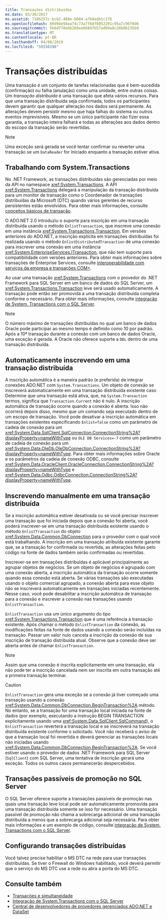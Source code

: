 ```yaml
---
title: Transações distribuídas
ms.date: 03/30/2017
ms.assetid: 718b257c-bcb2-408e-b004-a7b0adb1c176
ms.openlocfilehash: 89d94e94ea74c73a7f68f6052291c95a7c96f0d6
ms.sourcegitcommit: 5b6d778ebb269ee6684fb57ad69a8c28b06235b9
ms.translationtype: MT
ms.contentlocale: pt-BR
ms.lasthandoff: 04/08/2019
ms.locfileid: "59150196"
---
```

# <a name="distributed-transactions"></a>Transações distribuídas
Uma transação é um conjunto de tarefas relacionadas que é bem-sucedida (confirmação) ou falha (anulação) como uma unidade, entre outras coisas. Um *transação distribuída* é uma transação que afeta vários recursos. Para que uma transação distribuída seja confirmada, todos os participantes devem garantir que qualquer alteração nos dados será permanente. As alterações devem persistir mesmo que haja falhas do sistema ou outros eventos imprevisíveis. Mesmo se um único participante não fizer essa garantia, a transação inteira falhará e todas as alterações aos dados dentro do escopo da transação serão revertidas.  
  
> [!NOTE]
>  Uma exceção será gerada se você tentar confirmar ou reverter uma transação se um `DataReader` for iniciado enquanto a transação estiver ativa.  
  
## <a name="working-with-systemtransactions"></a>Trabalhando com System.Transactions  
 No .NET Framework, as transações distribuídas são gerenciadas por meio da API no namespace <xref:System.Transactions>. A API <xref:System.Transactions> delegará a manipulação da transação distribuída para um monitor de transação como o Coordenador de transações distribuídas da Microsoft (DTC) quando vários gerentes de recurso persistentes estão envolvidos. Para obter mais informações, consulte [conceitos básicos de transação](../../../../docs/framework/data/transactions/transaction-fundamentals.md).  
  
 O ADO.NET 2.0 introduziu o suporte para inscrição em uma transação distribuída usando o método `EnlistTransaction`, que inscreve uma conexão em uma instância <xref:System.Transactions.Transaction>. Em versões anteriores do ADO.NET, a inscrição explícita em transações distribuídas foi realizada usando o método `EnlistDistributedTransaction` de uma conexão para inscrever uma conexão em uma instância <xref:System.EnterpriseServices.ITransaction>, que não tem suporte para compatibilidade com versões anteriores. Para obter mais informações sobre transações de Enterprise Services, consulte [interoperabilidade com serviços da empresa e transações COM+](../../../../docs/framework/data/transactions/interoperability-with-enterprise-services-and-com-transactions.md).  
  
 Ao usar uma transação <xref:System.Transactions> com o provedor do .NET Framework para SQL Server em um banco de dados do SQL Server, um <xref:System.Transactions.Transaction> leve será usado automaticamente. A transação pode então ser promovida a uma transação distribuída completa conforme o necessário. Para obter mais informações, consulte [integração de System. Transactions com o SQL Server](../../../../docs/framework/data/adonet/system-transactions-integration-with-sql-server.md).  
  
> [!NOTE]
>  O número máximo de transações distribuídas no qual um banco de dados Oracle pode participar ao mesmo tempo é definido como 10 por padrão. Após a 10ª transação durante a conexão com um banco de dados Oracle, uma exceção é gerada. A Oracle não oferece suporte a `DDL` dentro de uma transação distribuída.  
  
## <a name="automatically-enlisting-in-a-distributed-transaction"></a>Automaticamente inscrevendo em uma transação distribuída  
 A inscrição automática é a maneira padrão (e preferida) de integrar conexões ADO.NET com `System.Transactions`. Um objeto de conexão se inscreverá automaticamente em uma transação distribuída existente caso Determine que uma transação está ativa, que, na `System.Transaction` termos, significa que `Transaction.Current` não é nulo. A inscrição automática de transação ocorre quando a conexão é aberta. Isso não ocorrerá depois disso, mesmo que um comando seja executado dentro de um escopo de transação. Você pode desativar a inscrição automática em transações existentes especificando `Enlist=false` como um parâmetro de cadeia de conexão para um <xref:System.Data.SqlClient.SqlConnection.ConnectionString%2A?displayProperty=nameWithType> ou `OLE DB Services=-7` como um parâmetro de cadeia de conexão para um <xref:System.Data.OleDb.OleDbConnection.ConnectionString%2A?displayProperty=nameWithType>. Para obter mais informações sobre Oracle e os parâmetros da cadeia de conexão ODBC, consulte <xref:System.Data.OracleClient.OracleConnection.ConnectionString%2A?displayProperty=nameWithType> e <xref:System.Data.Odbc.OdbcConnection.ConnectionString%2A?displayProperty=nameWithType>.  
  
## <a name="manually-enlisting-in-a-distributed-transaction"></a>Inscrevendo manualmente em uma transação distribuída  
 Se a inscrição automática estiver desativada ou se você precisar inscrever uma transação que foi iniciada depois que a conexão foi aberta, você poderá inscrever-se em uma transação distribuída existente usando o método `EnlistTransaction` do objeto <xref:System.Data.Common.DbConnection> para o provedor com o qual você está trabalhando. A inscrição em uma transação atribuída existente garante que, se a transação for confirmada ou revertida, as alterações feitas pelo código na fonte de dados também serão confirmadas ou revertidas.  
  
 Inscrever-se em transações distribuídas é aplicável principalmente ao agrupar objetos de negócios. Se um objeto de negócios é agrupado com uma conexão aberta, a inscrição automática da transação ocorre somente quando essa conexão está aberta. Se várias transações são executadas usando o objeto comercial agrupado, a conexão aberta para esse objeto não se inscreverá automaticamente em transações iniciadas recentemente. Nesse caso, você pode desabilitar a inscrição automática de transação para a conexão e inscrever a conexão nas transações usando `EnlistTransaction`.  
  
 `EnlistTransaction` usa um único argumento do tipo <xref:System.Transactions.Transaction> que é uma referência à transação existente. Após chamar o método `EnlistTransaction` da conexão, as modificações feitas na fonte de dados usando a conexão serão incluídas na transação. Passar um valor nulo cancela a inscrição da conexão de sua inscrição de transação distribuída atual. Observe que a conexão deve ser aberta antes de chamar `EnlistTransaction`.  
  
> [!NOTE]
>  Assim que uma conexão é inscrita explicitamente em uma transação, ela não pode ter a inscrição cancelada nem ser inscrita em outra transação até a primeira transação terminar.  
  
> [!CAUTION]
>  `EnlistTransaction` gera uma exceção se a conexão já tiver começado uma transação usando a conexão <xref:System.Data.Common.DbConnection.BeginTransaction%2A> método. No entanto, se a transação for uma transação local iniciada na fonte de dados (por exemplo, executando a instrução BEGIN TRANSACTION explicitamente usando uma <xref:System.Data.SqlClient.SqlCommand>), o `EnlistTransaction` reverterá a transação local e se inscreverá na transação distribuída existente conforme o solicitado. Você não receberá o aviso de que a transação local foi revertida e deverá gerenciar as transações locais não iniciadas usando <xref:System.Data.Common.DbConnection.BeginTransaction%2A>. Se você estiver usando o provedor de dados .NET Framework para SQL Server (`SqlClient`) com SQL Server, uma tentativa de inscrição gerará uma exceção. Todos os outros casos permanecerão despercebidos.  
  
## <a name="promotable-transactions-in-sql-server"></a>Transações passíveis de promoção no SQL Server  
 O SQL Server oferece suporte a transações passíveis de promoção nas quais uma transação leve local pode ser automaticamente promovida para uma transação distribuída somente se isso for necessário. Uma transação passível de promoção não chama a sobrecarga adicional de uma transação distribuída a menos que a sobrecarga adicional seja necessária. Para obter mais informações e um exemplo de código, consulte [integração de System. Transactions com o SQL Server](../../../../docs/framework/data/adonet/system-transactions-integration-with-sql-server.md).  
  
## <a name="configuring-distributed-transactions"></a>Configurando transações distribuídas  
 Você talvez precise habilitar o MS DTC na rede para usar transações distribuídas. Se tiver o Firewall do Windows habilitado, você deverá permitir que o serviço do MS DTC use a rede ou abra a porta do MS DTC.  
  
## <a name="see-also"></a>Consulte também

- [Transações e simultaneidade](../../../../docs/framework/data/adonet/transactions-and-concurrency.md)
- [Integração de System.Transactions com o SQL Server](../../../../docs/framework/data/adonet/system-transactions-integration-with-sql-server.md)
- [Central de desenvolvedores de provedores gerenciados ADO.NET e DataSet](https://go.microsoft.com/fwlink/?LinkId=217917)
